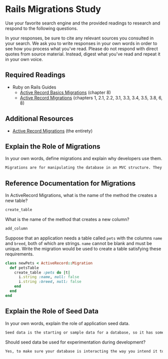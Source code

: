# Rails Migrations Study

Use your favorite search engine and the provided readings to research and
respond to the following questions.

In your responses, be sure to cite any relevant sources you consulted in your
search. We ask you to write responses in your own words in order to see how you
process what you've read. Please do not respond with direct quotes from source
material. Instead, digest what you've read and repeat it in your own voice.

## Required Readings

-   Ruby on Rails Guides
    -   [Active Record Basics Migrations](http://guides.rubyonrails.org/active_record_basics.html#migrations)
        (chapter 8)
    -   [Active Record Migrations](http://guides.rubyonrails.org/active_record_migrations.html)
        (chapters 1, 2.1, 2.2, 3.1, 3.3, 3.4, 3.5, 3.8, 6, 8)

## Additional Resources
-   [Active Record Migrations](http://guides.rubyonrails.org/active_record_migrations.html)
    (the entirety)

## Explain the Role of Migrations

In your own words, define migrations and explain why developers use them.

```md
Migrations are for manipulating the database in an MVC structure. They are used for making small and incremental changes to a database, so the database does not get overwhelmed with content.
```

## Reference Documentation for Migrations

In ActiveRecord Migrations, what is the name of the method the creates a new
table?

```md
create_table
```

What is the name of the method that creates a new column?

```md
add_column
```

Suppose that an application needs a table called `pets` with the columns `name`
and `breed`, both of which are strings. `name` cannot be blank and must be
unique. Write the migration would be used to create a table satisfying these
requirements.

```ruby
class newPets < ActiveRecord::Migration
  def petsTable
    create_table :pets do |t|
      i.string :name, null: false
      i.string :breed, null: false
    end
  end
end
```

## Explain the Role of Seed Data

In your own words, explain the role of application seed data.

```md
Seed data is the starting or sample data for a database, so it has something to work with at the beginning.
```

Should seed data be used for experimentation during development?

```md
Yes, to make sure your database is interacting the way you intend it to.
```
